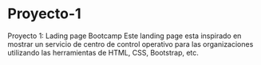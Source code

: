 # Proyecto-1
Proyecto 1: Lading page Bootcamp
Este landing page esta inspirado en mostrar un servicio de centro de control operativo para las organizaciones utilizando las herramientas de HTML, CSS, Bootstrap, etc.
